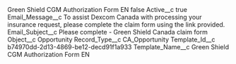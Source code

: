 <?xml version="1.0" encoding="UTF-8"?>
<CustomMetadata xmlns="http://soap.sforce.com/2006/04/metadata" xmlns:xsi="http://www.w3.org/2001/XMLSchema-instance" xmlns:xsd="http://www.w3.org/2001/XMLSchema">
    <label>Green Shield CGM Authorization Form EN</label>
    <protected>false</protected>
    <values>
        <field>Active__c</field>
        <value xsi:type="xsd:boolean">true</value>
    </values>
    <values>
        <field>Email_Message__c</field>
        <value xsi:type="xsd:string">To assist Dexcom Canada with processing your insurance request, please complete the claim form using the link provided.</value>
    </values>
    <values>
        <field>Email_Subject__c</field>
        <value xsi:type="xsd:string">Please complete - Green Shield Canada claim form</value>
    </values>
    <values>
        <field>Object__c</field>
        <value xsi:type="xsd:string">Opportunity</value>
    </values>
    <values>
        <field>Record_Type__c</field>
        <value xsi:type="xsd:string">CA_Opportunity</value>
    </values>
    <values>
        <field>Template_Id__c</field>
        <value xsi:type="xsd:string">b74970dd-2d13-4869-be12-decd91f1a933</value>
    </values>
    <values>
        <field>Template_Name__c</field>
        <value xsi:type="xsd:string">Green Shield CGM Authorization Form EN</value>
    </values>
</CustomMetadata>
